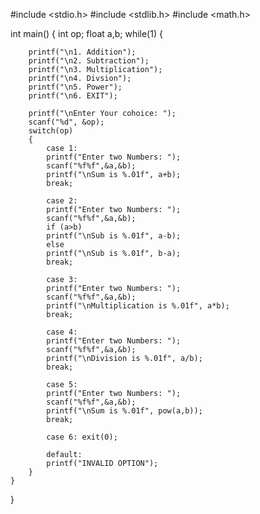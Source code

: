 #include <stdio.h>
#include <stdlib.h>
#include <math.h>

int main()
{
    int op;
    float a,b;
    while(1)
    {
        
        printf("\n1. Addition");
        printf("\n2. Subtraction");
        printf("\n3. Multiplication");
        printf("\n4. Divsion");
        printf("\n5. Power");
        printf("\n6. EXIT");
    
        printf("\nEnter Your cohoice: ");
        scanf("%d", &op);
        switch(op)
        {
            case 1:
            printf("Enter two Numbers: ");
            scanf("%f%f",&a,&b);
            printf("\nSum is %.01f", a+b);
            break;
        
            case 2:
            printf("Enter two Numbers: ");
            scanf("%f%f",&a,&b);
            if (a>b)
            printf("\nSub is %.01f", a-b);
            else
            printf("\nSub is %.01f", b-a);
            break;
        
            case 3:
            printf("Enter two Numbers: ");
            scanf("%f%f",&a,&b);
            printf("\nMultiplication is %.01f", a*b);
            break;
            
            case 4:
            printf("Enter two Numbers: ");
            scanf("%f%f",&a,&b);
            printf("\nDivision is %.01f", a/b);
            break;
        
            case 5:
            printf("Enter two Numbers: ");
            scanf("%f%f",&a,&b);
            printf("\nSum is %.01f", pow(a,b));
            break;
        
            case 6: exit(0);
        
            default:
            printf("INVALID OPTION");
        }
    }
    
}
